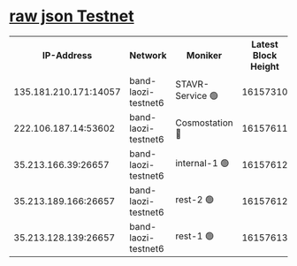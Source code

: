 
[raw json Testnet](https://rpc-check.bandt.stavr.tech/bandt/rpcbandt_result.json)
=

<table><tr><th>IP-Address</th><th>Network</th><th>Moniker</th><th>Latest Block Height</th><th>Earliest Block Height</th><th>Catching Up</th><th>Tx Index</th><th>Voting Power</th><th>Scan Time</th></tr><tr><td>135.181.210.171:14057</td><td>band-laozi-testnet6</td><td>STAVR-Service 🟢</td><td>16157310</td><td>15322501</td><td>False</td><td>on</td><td>0</td><td>2024-02-24T04:55:10.470192174UTC</td></tr><tr><td>222.106.187.14:53602</td><td>band-laozi-testnet6</td><td>Cosmostation 🔴</td><td>16157611</td><td>15423001</td><td>False</td><td>on</td><td>2203655</td><td>2024-02-24T04:55:11.930321354UTC</td></tr><tr><td>35.213.166.39:26657</td><td>band-laozi-testnet6</td><td>internal-1 🟢</td><td>16157612</td><td>16057612</td><td>False</td><td>on</td><td>0</td><td>2024-02-24T04:55:12.910131860UTC</td></tr><tr><td>35.213.189.166:26657</td><td>band-laozi-testnet6</td><td>rest-2 🟢</td><td>16157612</td><td>16057612</td><td>False</td><td>on</td><td>0</td><td>2024-02-24T04:55:13.835873725UTC</td></tr><tr><td>35.213.128.139:26657</td><td>band-laozi-testnet6</td><td>rest-1 🟢</td><td>16157613</td><td>16057613</td><td>False</td><td>on</td><td>0</td><td>2024-02-24T04:55:16.930852855UTC</td></tr></table>
